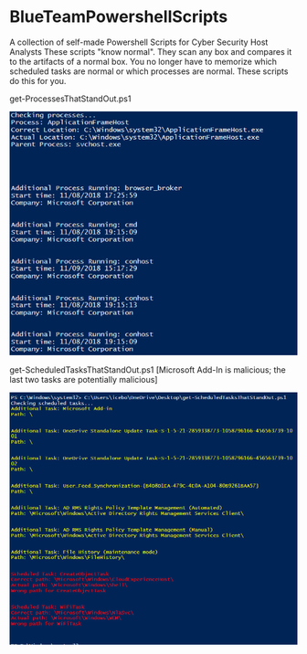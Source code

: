 # BlueTeamPowershellScripts
A collection of self-made Powershell Scripts for Cyber Security Host Analysts
These scripts "know normal". They scan any box and compares it to the artifacts of a normal box.
You no longer have to memorize which scheduled tasks are normal or which processes are normal.
These scripts do this for you.

get-ProcessesThatStandOut.ps1

![alt text](https://github.com/TerrySmithMBA/BlueTeamPowershellScripts/blob/master/get-ProcessesThatStandOut/get-processesThatStandOut.PNG)

get-ScheduledTasksThatStandOut.ps1
[Microsoft Add-In is malicious; the last two tasks are potentially malicious]

![alt text](https://github.com/TerrySmithMBA/BlueTeamPowershellScripts/blob/master/get-ScheduledTasksThatStandOut/getSchTasks.PNG)
